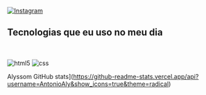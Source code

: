 

[![Instagram](https://img.shields.io/badge/Instagram-E4405F?style-for-the-badge&logo=instagram&logoColor=white)](https://instagram.com/alysson.dnz?igshid=YTQwZjQ0NmI0OA==)

## Tecnologias que eu uso no meu dia

<div style="display: inline_block"><br/>

<img align="center" alt="html5" src="https://img.shields.io/badge/HTML5-E34F26?style-for-the-badge&logo-html5&logoColor=white" /> <img align="center" alt="css" >

Alyssom GitHub stats](https://github-readme-stats.vercel.app/api?username=AntonioAly&show_icons=true&theme=radical) 



